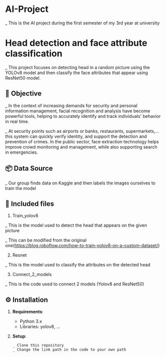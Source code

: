 # AI-Project

_ This is the AI project during the first semester of my 3rd year at university

# Head detection and face attribute classification

_ This project focuses on detecting head in a random picture using the YOLOv8 model and then classify the face attributes that appear using ResNet50 model.

## 🎯 Objective
_ In the context of increasing demands for security and personal information management, facial recognition and analysis have become powerful tools, helping to accurately identify and track individuals' behavior in real time. 

_ At security points such as airports or banks, restaurants, supermarkets,... this system can quickly verify identity, and support the detection and prevention of crimes. In the public sector, face extraction technology helps improve crowd monitoring and management, while also supporting search in emergencies.

## 📦 Data Source
_ Our group finds data on Kaggle and then labels the images ourselves to train the model

## 🚀 Included files

1. Train_yolov8

_ This is the model used to detect the head that appears on the given picture

_ This can be modified from the original one(https://blog.roboflow.com/how-to-train-yolov8-on-a-custom-dataset/)

2. Resnet

_ This is the model used to classify the attributes on the detected head

3. Connect_2_models

_ This is the code used to connect 2 models (Yolov8 and ResNet50) 
    
## ⚙️ Installation

1. **Requirements**:

    - Python 3.x
    - Libraries: yolov8, ...

2. **Setup**:

    ```
    _ Clone this repository
    _ Change the link path in the code to your own path
    ```
